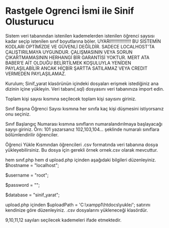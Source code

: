 # Rastgele Ogrenci İsmi ile Sinif Olusturucu
 Sistem veri tabanından istenilen kademelerden istenilen öğrenci saysısı kadar seçip istenilen sınıf boyutlarına böler.
 UYARI!!!!!!!!!!!!!!!!
 BU SİSTEMİN KODLARI OPTİMİZDE VE GÜVENLİ DEĞİLDİR. SADECE LOCALHOST'TA ÇALIŞTIRILMAYA UYGUNDUR. ÇALIŞMASININ VEYA SORUN ÇIKARTMAMASININ HERHANGİ BİR GARANTİSİ YOKTUR. MERT ATA BABER'E AİT OLDUĞU BELİRTİLMEK KOŞULUYLA YENİDEN PAYLAŞILABİLİR ANCAK HİÇBİR ŞARTTA SATILAMAZ VEYA CREDIT VERMEDEN PAYLAŞILAMAZ.


 Kurulum;
 Sinif_yarat klasörünün içindeki dosyaları erişmek istediğiniz ana dizinin içine yükleyin. Veri tabanı(.sql) dosyasını veri tabanınıza import edin.
 
 Toplam kişi sayısı kısmına seçilecek toplam kişi sayısını giriniz.
 
 Sınıf Başına Öğrenci Sayısı kısmına her sınıfa kaç kişi düşmesini istiyorsanız onu seçiniz.
 
 Sınıf Başlangıç Numarası kısmına sınıfların numaralandırılmaya başlayacağı sayıyı giriniz. Örn: 101 yazarsanız 102,103,104... şeklinde numaralı sınıflara bölümlendirilir öğrenciler.
 
 Öğrenci Yükle Kısmından öğrencileri .csv formatında veri tabanına dosya yükleyebilirsiniz. Bu dosya için gerekli örnek ornek.csv olarak mevcuttur.
 
 hem sınıf.php hem d upload.php içinden aşağıdaki bilgileri düzenleyiniz.
 $hostname = "localhost";
 
 $username = "root";
 
 $password = "";
 
$database = "sinif_yarat";

upload.php içinden     $uploadPath = 'C:\xampp1\htdocs\yukle/'; satırını kendinize göre düzenleyiniz. .csv dosyalarını yükleneceği klasördür.

9,10,11,12 sayıları seçilecek kademeleri ifade etmektedir.


 
 

